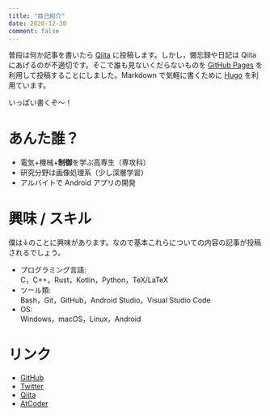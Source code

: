 ```yaml
---
title: "自己紹介"
date: 2020-12-30
comment: false
---
```


普段は何か記事を書いたら [Qiita](https://qiita.com/Daiji256/) に投稿します。しかし，備忘録や日記は Qiita にあげるのが不適切です。そこで誰も見ないくだらないものを [GitHub Pages](https://pages.github.com/) を利用して投稿することにしました。Markdown で気軽に書くために [Hugo](https://gohugo.io/) を利用ています。

いっぱい書くぞ～！

# あんた誰？

- 電気+機械+**制御**を学ぶ高専生（専攻科）
- 研究分野は画像処理系（少し深層学習）
- アルバイトで Android アプリの開発

# 興味 / スキル

僕は↓のことに興味があります。なので基本これらについての内容の記事が投稿されるでしょう。

- プログラミング言語:  
C，C++，Rust，Kotlin，Python，TeX/LaTeX
- ツール類:  
Bash，Git，GitHub，Android Studio，Visual Studio Code
- OS:  
Windows，macOS，Linux，Android

# リンク

- [GitHub](https://github.com/Daiji256/)
- [Twitter](https://twitter.com/Daiji256/)
- [Qiita](https://qiita.com/Daiji256/)
- [AtCoder](https://atcoder.jp/users/Daiji256/)
